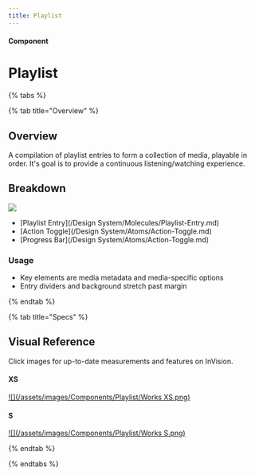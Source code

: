 ```yaml
---
title: Playlist
---
```


#### Component

# Playlist

{% tabs %}

{% tab title="Overview" %}

## Overview

A compilation of playlist entries to form a collection of media, playable in order. It's goal is to provide a continuous listening/watching experience.

## Breakdown

![](/assets/images/Components/Playlist/Breakdown.png)



* [Playlist Entry](/Design System/Molecules/Playlist-Entry.md)
* [Action Toggle](/Design System/Atoms/Action-Toggle.md)
* [Progress Bar](/Design System/Atoms/Action-Toggle.md)






### Usage

* Key elements are media metadata and media-specific options
* Entry dividers and background stretch past margin



{% endtab %}

{% tab title="Specs" %}

## Visual Reference
Click images for up-to-date measurements and features on InVision.

#### XS
[![](/assets/images/Components/Playlist/Works XS.png)](https://zpl.io/2GzppLm)

#### S
[![](/assets/images/Components/Playlist/Works S.png)](https://zpl.io/bzYyymz)

{% endtab %}

{% endtabs %}

